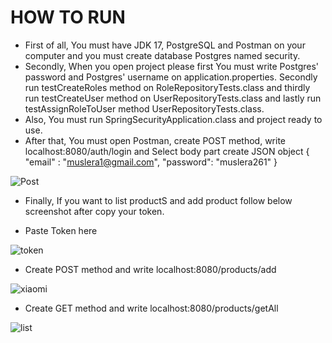 HOW TO RUN
=============


- First of all, You must have JDK 17, PostgreSQL and Postman on your computer and you must create database Postgres named security.
- Secondly, When you open project please first You must write Postgres' password and Postgres' username on application.properties. Secondly run testCreateRoles method on RoleRepositoryTests.class and thirdly run testCreateUser method on UserRepositoryTests.class and lastly run testAssignRoleToUser method UserRepositoryTests.class.
- Also, You must run SpringSecurityApplication.class and project ready to use. 
- After that, You must open Postman, create POST method, write localhost:8080/auth/login and Select body part create JSON object 
     {
      "email" : "muslera1@gmail.com",
      "password": "muslera261"
     }

![Post](https://user-images.githubusercontent.com/73158508/178813258-29b935a2-8e4a-4806-b143-3cc6482d225c.PNG)

- Finally, If you want to list productS and add product follow below screenshot after copy your token.

- Paste Token here

![token](https://user-images.githubusercontent.com/73158508/178812880-b43fe792-04c7-4a0b-9c6a-d5a1b764ad89.PNG)

- Create POST method and write localhost:8080/products/add

![xiaomi](https://user-images.githubusercontent.com/73158508/178812905-5b22c96d-debf-4473-acc2-e6384850b2e0.PNG)

- Create GET method and write localhost:8080/products/getAll

![list](https://user-images.githubusercontent.com/73158508/178812921-050f5e6e-6d2a-464a-9063-bf636feccf21.PNG)
